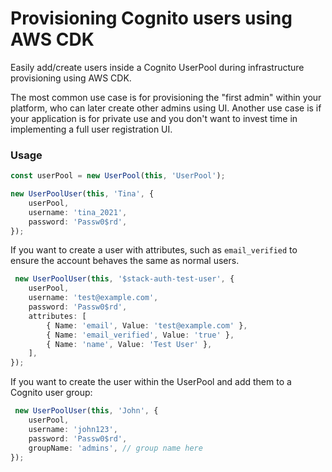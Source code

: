 # Provisioning Cognito users using AWS CDK

Easily add/create users inside a Cognito UserPool during infrastructure provisioning using AWS CDK.

The most common use case is for provisioning the "first admin" within your platform, who can later create other admins
using UI. Another use case is if your application is for private use and you don't want to invest time in implementing a
full user registration UI.

### Usage

```typescript
const userPool = new UserPool(this, 'UserPool');

new UserPoolUser(this, 'Tina', {
    userPool,
    username: 'tina_2021',
    password: 'Passw0$rd',
});
```

If you want to create a user with attributes, such as `email_verified` to ensure the account behaves the same as normal users.

```typescript
 new UserPoolUser(this, '$stack-auth-test-user', {
    userPool,
    username: 'test@example.com',
    password: 'Passw0$rd',
    attributes: [
        { Name: 'email', Value: 'test@example.com' },
        { Name: 'email_verified', Value: 'true' },
        { Name: 'name', Value: 'Test User' },
    ],
});
```

If you want to create the user within the UserPool and add them to a Cognito user group:

```typescript
 new UserPoolUser(this, 'John', {
    userPool,
    username: 'john123',
    password: 'Passw0$rd',
    groupName: 'admins', // group name here
});
```
